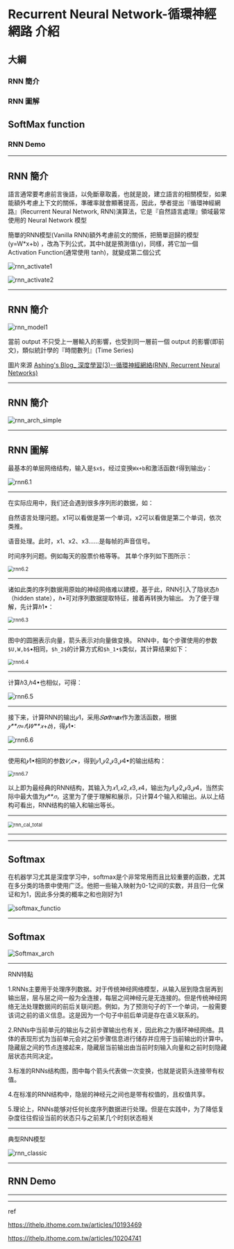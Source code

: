 # Recurrent Neural Network-循環神經網路 介紹



## 大綱

### RNN 簡介

### RNN 圖解

## SoftMax function

### RNN Demo

---

## RNN 簡介

語言通常要考慮前言後語，以免斷章取義，也就是說，建立語言的相關模型，如果能額外考慮上下文的關係，準確率就會顯著提高，因此，學者提出『循環神經網路』(Recurrent Neural Network, RNN)演算法，它是『自然語言處理』領域最常使用的 Neural Network 模型

簡單的RNN模型(Vanilla RNN)額外考慮前文的關係，把簡單迴歸的模型 (y=W*x+b) ，改為下列公式，其中h就是預測值(y)，同樣，將它加一個 Activation Function(通常使用 tanh)，就變成第二個公式

![rnn_activate1](./img/rnn_activate1.jpg)

![rnn_activate2](./img/rnn_activate2.jpg)

---

## RNN 簡介

![rnn_model1](./img/rnn_model1.jpg)

當前 output 不只受上一層輸入的影響，也受到同一層前一個 output 的影響(即前文)，類似統計學的『時間數列』(Time Series)

圖片來源 [Ashing's Blog_ 深度學習(3)--循環神經網絡(RNN, Recurrent Neural Networks)](http://arbu00.blogspot.tw/2017/05/3-rnn-recurrent-neural-networks.html)

---

## RNN 簡介



![rnn_arch_simple](img/rnn_arch_simple.png)





---

## RNN 圖解

最基本的单层网络结构，输入是`$x$`，经过变换`Wx+b`和激活函数`f`得到输出`y`： 

![rnn6.1](img/rnn6.1.jpg)





---

在实际应用中，我们还会遇到很多序列形的数据，如： 

自然语言处理问题。x1可以看做是第一个单词，x2可以看做是第二个单词，依次类推。 

语音处理。此时，x1、x2、x3……是每帧的声音信号。 

时间序列问题。例如每天的股票价格等等。  其单个序列如下图所示：

<img src="./img/rnn6.2.jpg" alt="rnn6.2" style="zoom:80%;" />

---

 诸如此类的序列数据用原始的神经网络难以建模，基于此，RNN引入了隐状态*ℎ*（hidden state），*ℎ*•可对序列数据提取特征，接着再转换为输出。  为了便于理解，先计算*ℎ*1•： 

<img src="./img/rnn6.3.jpg" alt="rnn6.3" style="zoom: 80%;" />

---

图中的圆圈表示向量，箭头表示对向量做变换。  RNN中，每个步骤使用的参数`$U,W,b$`•相同，`$h_2$`的计算方式和`$h_1•$`类似，其计算结果如下： 

<img src="./img/rnn6.4.jpg" alt="rnn6.4" style="zoom:80%;" />



---

计算*ℎ*3,*ℎ*4•也相似，可得： 

![rnn6.5](./IMG/rnn6.5.jpg)

---

 接下来，计算RNN的输出*𝑦*1，采用*𝑆**𝑜**𝑓**𝑡**𝑚**𝑎**𝑥*作为激活函数，根据*𝑦**𝑛*=*𝑓*(*𝑊**𝑥*+*𝑏*)，得*𝑦*1•:

![rnn6.6](./img/rnn6.6.jpg)

---

 使用和*𝑦*1•相同的参数*𝑉*,*𝑐*•，得到*𝑦*1,*𝑦*2,*𝑦*3,*𝑦*4•的输出结构： 

<img src="./img/rnn6.7.jpg" alt="rnn6.7" style="zoom:80%;" />

 以上即为最经典的RNN结构，其输入为*𝑥*1,*𝑥*2,*𝑥*3,*𝑥*4，输出为*𝑦*1,*𝑦*2,*𝑦*3,*𝑦*4，当然实际中最大值为*𝑦**𝑛*，这里为了便于理解和展示，只计算4个输入和输出。从以上结构可看出，RNN结构的输入和输出等长。 

---

<img src="img/rnn_cal_total.jpg" alt="rnn_cal_total" style="zoom:80%;" />

---





---



## Softmax 

在机器学习尤其是深度学习中，softmax是个非常常用而且比较重要的函数，尤其在多分类的场景中使用广泛。他把一些输入映射为0-1之间的实数，并且归一化保证和为1，因此多分类的概率之和也刚好为1

![softmax_functio](./img/softmax_function.png)

---

## Softmax

![Softmax_arch](./img/Softmax_arch.jpg)

---

RNN特點

1.RNNs主要用于处理序列数据。对于传统神经网络模型，从输入层到隐含层再到输出层，层与层之间一般为全连接，每层之间神经元是无连接的。但是传统神经网络无法处理数据间的前后关联问题。例如，为了预测句子的下一个单词，一般需要该词之前的语义信息。这是因为一个句子中前后单词是存在语义联系的。

2.RNNs中当前单元的输出与之前步骤输出也有关，因此称之为循环神经网络。具体的表现形式为当前单元会对之前步骤信息进行储存并应用于当前输出的计算中。隐藏层之间的节点连接起来，隐藏层当前输出由当前时刻输入向量和之前时刻隐藏层状态共同决定。

3.标准的RNNs结构图，图中每个箭头代表做一次变换，也就是说箭头连接带有权值。

4.在标准的RNN结构中，隐层的神经元之间也是带有权值的，且权值共享。

5.理论上，RNNs能够对任何长度序列数据进行处理。但是在实践中，为了降低复杂度往往假设当前的状态只与之前某几个时刻状态相关





----

典型RNN模型

![rnn_classic](./img/rnn_classic.png)



---

## RNN Demo



---



---

ref

https://ithelp.ithome.com.tw/articles/10193469

https://ithelp.ithome.com.tw/articles/10204741